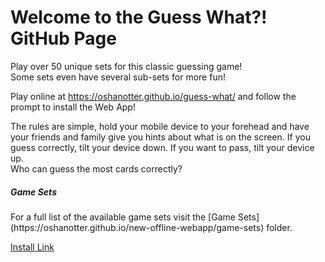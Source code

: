 Welcome to the Guess What?! GitHub Page
===========================
Play over 50 unique sets for this classic guessing game!  
Some sets even have several sub-sets for more fun!

Play online at https://oshanotter.github.io/guess-what/ and follow the prompt to install the Web App!

The rules are simple, hold your mobile device to your forehead and have your friends and family give you hints about what is on the screen. If you guess correctly, tilt your device down. If you want to pass, tilt your device up.  
Who can guess the most cards correctly?

<h5>Game Sets</h5>
For a full list of the available game sets visit the [Game Sets](https://oshanotter.github.io/new-offline-webapp/game-sets) folder.

[Install Link](https://raw.githubusercontent.com/Oshanotter/Gmail-Plus/main/Gmail-Plus.user.js)